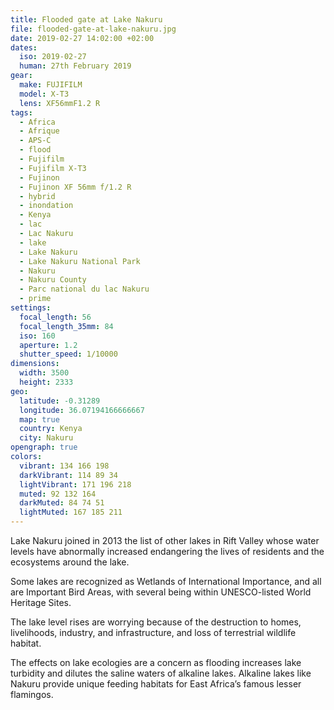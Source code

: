 ```yaml
---
title: Flooded gate at Lake Nakuru
file: flooded-gate-at-lake-nakuru.jpg
date: 2019-02-27 14:02:00 +02:00
dates:
  iso: 2019-02-27
  human: 27th February 2019
gear:
  make: FUJIFILM
  model: X-T3
  lens: XF56mmF1.2 R
tags:
  - Africa
  - Afrique
  - APS-C
  - flood
  - Fujifilm
  - Fujifilm X-T3
  - Fujinon
  - Fujinon XF 56mm f/1.2 R
  - hybrid
  - inondation
  - Kenya
  - lac
  - Lac Nakuru
  - lake
  - Lake Nakuru
  - Lake Nakuru National Park
  - Nakuru
  - Nakuru County
  - Parc national du lac Nakuru
  - prime
settings:
  focal_length: 56
  focal_length_35mm: 84
  iso: 160
  aperture: 1.2
  shutter_speed: 1/10000
dimensions:
  width: 3500
  height: 2333
geo:
  latitude: -0.31289
  longitude: 36.07194166666667
  map: true
  country: Kenya
  city: Nakuru
opengraph: true
colors:
  vibrant: 134 166 198
  darkVibrant: 114 89 34
  lightVibrant: 171 196 218
  muted: 92 132 164
  darkMuted: 84 74 51
  lightMuted: 167 185 211
---
```


Lake Nakuru joined in 2013 the list of other lakes in Rift Valley whose water levels have abnormally increased endangering the lives of residents and the ecosystems around the lake.

Some lakes are recognized as Wetlands of International Importance, and all are Important Bird Areas, with several being within UNESCO-listed World Heritage Sites.

The lake level rises are worrying because of the destruction to homes, livelihoods, industry, and infrastructure, and loss of terrestrial wildlife habitat.

The effects on lake ecologies are a concern as flooding increases lake turbidity and dilutes the saline waters of alkaline lakes. Alkaline lakes like Nakuru provide unique feeding habitats for East Africa’s famous lesser flamingos.
